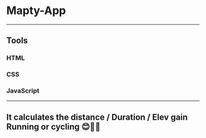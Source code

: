 # Mapty-App
---

## Tools 

### HTML
### CSS
### JavaScript
---

## It calculates the distance / Duration / Elev gain  Running or cycling 😊👨‍💻


<h1> 
    <img src="" />
  </h2>

